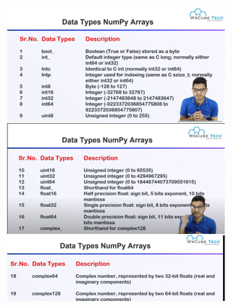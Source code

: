 ![alt text]({174C53D7-3E1F-4E7C-969D-4860EAA57E27}.png)
![alt text]({A5EC2067-F2F4-4DC7-B2AE-8B9A2B342B57}.png)
![alt text]({1B8CDA34-902B-4975-8195-3D7D8678FE98}.png)